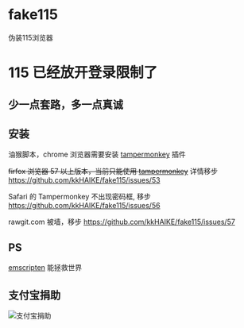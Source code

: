 # fake115
伪装115浏览器

# 115 已经放开登录限制了

## 少一点套路，多一点真诚

## 安装
油猴脚本，chrome 浏览器需要安装 [tampermonkey](https://chrome.google.com/webstore/detail/dhdgffkkebhmkfjojejmpbldmpobfkfo) 插件

~~firfox 浏览器 57 以上版本，当前只能使用 [tampermonkey](https://addons.mozilla.org/zh-CN/firefox/addon/tampermonkey)~~
详情移步 https://github.com/kkHAIKE/fake115/issues/53

Safari 的 Tampermonkey 不出现密码框, 移步 https://github.com/kkHAIKE/fake115/issues/56

rawgit.com 被墙，移步 https://github.com/kkHAIKE/fake115/issues/57

## PS
[emscripten](http://kripken.github.io/emscripten-site) 能拯救世界

## 支付宝捐助
![支付宝捐助](https://github.com/kkHAIKE/fake115/blob/master/qrcode.png)
